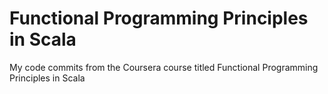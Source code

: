 # Functional Programming Principles in Scala
My code commits from the Coursera course titled Functional Programming Principles in Scala
